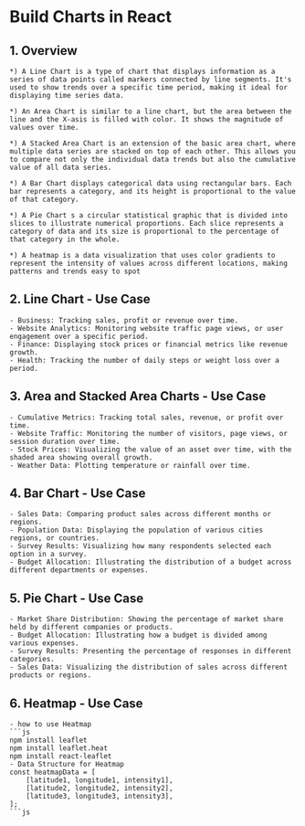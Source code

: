 # Build Charts in React #

## 1. Overview ##

    *) A Line Chart is a type of chart that displays information as a series of data points called markers connected by line segments. It's used to show trends over a specific time period, making it ideal for displaying time series data.

    *) An Area Chart is similar to a line chart, but the area between the line and the X-asis is filled with color. It shows the magnitude of values over time.

    *) A Stacked Area Chart is an extension of the basic area chart, where multiple data series are stacked on top of each other. This allows you to compare not only the individual data trends but also the cumulative value of all data series.

    *) A Bar Chart displays categorical data using rectangular bars. Each bar represents a category, and its height is proportional to the value of that category.

    *) A Pie Chart s a circular statistical graphic that is divided into slices to illustrate numerical proportions. Each slice represents a category of data and its size is proportional to the percentage of that category in the whole.

    *) A heatmap is a data visualization that uses color gradients to represent the intensity of values across different locations, making patterns and trends easy to spot

## 2. Line Chart - Use Case ##

    - Business: Tracking sales, profit or revenue over time.
    - Website Analytics: Monitoring website traffic page views, or user engagement over a specific period.
    - Finance: Displaying stock prices or financial metrics like revenue growth.
    - Health: Tracking the number of daily steps or weight loss over a period.

## 3. Area and Stacked Area Charts - Use Case ##

    - Cumulative Metrics: Tracking total sales, revenue, or profit over time.
    - Website Traffic: Monitoring the number of visitors, page views, or session duration over time.
    - Stock Prices: Visualizing the value of an asset over time, with the shaded area showing overall growth.
    - Weather Data: Plotting temperature or rainfall over time.

## 4. Bar Chart - Use Case ##

    - Sales Data: Comparing product sales across different months or regions.
    - Population Data: Displaying the population of various cities regions, or countries.
    - Survey Results: Visualizing how many respondents selected each option in a survey.
    - Budget Allocation: Illustrating the distribution of a budget across different departments or expenses.

## 5. Pie Chart - Use Case ##

    - Market Share Distribution: Showing the percentage of market share held by different companies or products.
    - Budget Allocation: Illustrating how a budget is divided among various expenses.
    - Survey Results: Presenting the percentage of responses in different categories.
    - Sales Data: Visualizing the distribution of sales across different products or regions.

## 6. Heatmap - Use Case ##

    - how to use Heatmap
    ```js
    npm install leaflet
    npm install leaflet.heat
    npm install react-leaflet
    - Data Structure for Heatmap
    const heatmapData = [
        [latitude1, longitude1, intensity1],
        [latitude2, longitude2, intensity2],
        [latitude3, longitude3, intensity3],
    ];
    ```js
